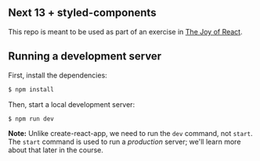 ## Next 13 + styled-components

This repo is meant to be used as part of an exercise in [The Joy of React](https://www.joyofreact.com/).

## Running a development server

First, install the dependencies:

```bash
$ npm install
```

Then, start a local development server:

```bash
$ npm run dev
```

**Note:** Unlike create-react-app, we need to run the `dev` command, not `start`. The `start` command is used to run a _production_ server; we'll learn more about that later in the course.
